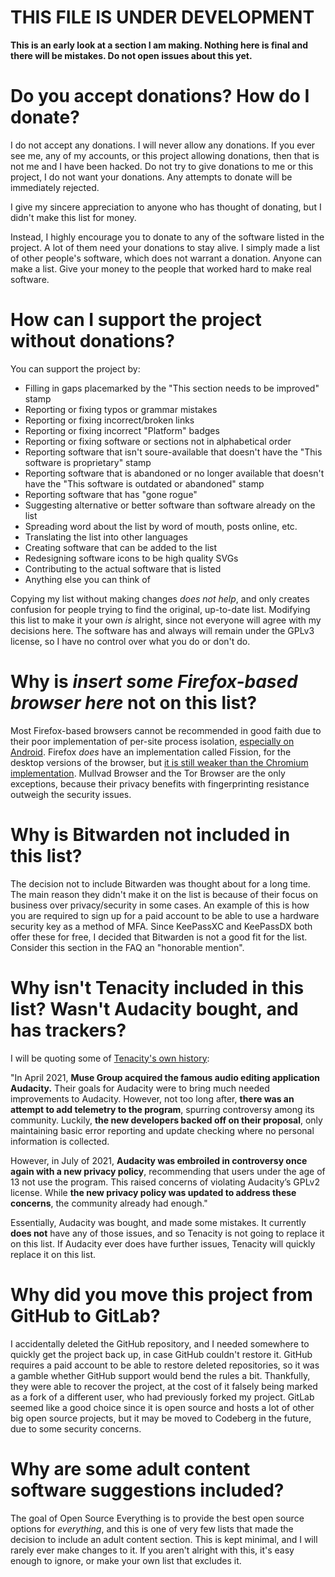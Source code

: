 # THIS FILE IS UNDER DEVELOPMENT

**This is an early look at a section I am making. Nothing here is final and there will be mistakes. Do not open issues about this yet.**

# Do you accept donations? How do I donate?

I do not accept any donations. I will never allow any donations. If you ever see me, any of my accounts, or this project allowing donations, then that is not me and I have been hacked. Do not try to give donations to me or this project, I do not want your donations. Any attempts to donate will be immediately rejected. 

I give my sincere appreciation to anyone who has thought of donating, but I didn't make this list for money. 

Instead, I highly encourage you to donate to any of the software listed in the project. A lot of them need your donations to stay alive. I simply made a list of other people's software, which does not warrant a donation. Anyone can make a list. Give your money to the people that worked hard to make real software. 

# How can I support the project without donations?

You can support the project by:
- Filling in gaps placemarked by the "This section needs to be improved" stamp
- Reporting or fixing typos or grammar mistakes
- Reporting or fixing incorrect/broken links
- Reporting or fixing incorrect "Platform" badges
- Reporting or fixing software or sections not in alphabetical order
- Reporting software that isn't soure-available that doesn't have the "This software is proprietary" stamp
- Reporting software that is abandoned or no longer available that doesn't have the "This software is outdated or abandoned" stamp
- Reporting software that has "gone rogue"
- Suggesting alternative or better software than software already on the list
- Spreading word about the list by word of mouth, posts online, etc.
- Translating the list into other languages
- Creating software that can be added to the list
- Redesigning software icons to be high quality SVGs
- Contributing to the actual software that is listed
- Anything else you can think of

Copying my list without making changes *does not help*, and only creates confusion for people trying to find the original, up-to-date list. Modifying this list to make it your own *is* alright, since not everyone will agree with my decisions here. The software has and always will remain under the GPLv3 license, so I have no control over what you do or don't do.

# Why is *insert some Firefox-based browser here* not on this list?

Most Firefox-based browsers cannot be recommended in good faith due to their poor implementation of per-site process isolation, [especially on Android](https://divestos.org/pages/browsers#processIsolation). Firefox *does* have an implementation called Fission, for the desktop versions of the browser, but [it is still weaker than the Chromium implementation](https://madaidans-insecurities.github.io/firefox-chromium.html#sandboxing). Mullvad Browser and the Tor Browser are the only exceptions, because their privacy benefits with fingerprinting resistance outweigh the security issues.

# Why is Bitwarden not included in this list?

The decision not to include Bitwarden was thought about for a long time. The main reason they didn't make it on the list is because of their focus on business over privacy/security in some cases. An example of this is how you are required to sign up for a paid account to be able to use a hardware security key as a method of MFA. Since KeePassXC and KeePassDX both offer these for free, I decided that Bitwarden is not a good fit for the list. Consider this section in the FAQ an "honorable mention".

# Why isn't Tenacity included in this list? Wasn't Audacity bought, and has trackers?

I will be quoting some of [Tenacity's own history](https://tenacityaudio.org/docs/_content/Motivation.html#history):

"In April 2021, **Muse Group acquired the famous audio editing application Audacity.** Their goals for Audacity were to bring much needed improvements to Audacity. However, not too long after, **there was an attempt to add telemetry to the program**, spurring controversy among its community. Luckily, **the new developers backed off on their proposal**, only maintaining basic error reporting and update checking where no personal information is collected.

However, in July of 2021, **Audacity was embroiled in controversy once again with a new privacy policy**, recommending that users under the age of 13 not use the program. This raised concerns of violating Audacity’s GPLv2 license. While **the new privacy policy was updated to address these concerns**, the community already had enough."

Essentially, Audacity was bought, and made some mistakes. It currently **does not** have any of those issues, and so Tenacity is not going to replace it on this list. If Audacity ever does have further issues, Tenacity will quickly replace it on this list.

# Why did you move this project from GitHub to GitLab?

I accidentally deleted the GitHub repository, and I needed somewhere to quickly get the project back up, in case GitHub couldn't restore it. GitHub requires a paid account to be able to restore deleted repositories, so it was a gamble whether GitHub support would bend the rules a bit. Thankfully, they were able to recover the project, at the cost of it falsely being marked as a fork of a different user, who had previously forked my project. GitLab seemed like a good choice since it is open source and hosts a lot of other big open source projects, but it may be moved to Codeberg in the future, due to some security concerns.

# Why are some adult content software suggestions included?

The goal of Open Source Everything is to provide the best open source options for *everything*, and this is one of very few lists that made the decision to include an adult content section. This is kept minimal, and I will rarely ever make changes to it. If you aren't alright with this, it's easy enough to ignore, or make your own list that excludes it. 